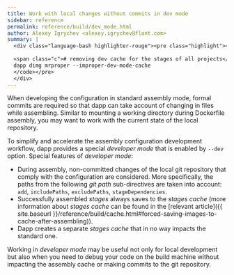 ```yaml
---
title: Work with local changes without commits in dev mode
sidebar: reference
permalink: reference/build/dev_mode.html
author: Alexey Igrychev <alexey.igrychev@flant.com>
summary: |
  <div class="language-bash highlighter-rouge"><pre class="highlight"><code>dapp dimg build --dev
  
  <span class="c"># removing dev cache for the stages of all projects</span>
  dapp dimg mrproper --improper-dev-mode-cache    
  </code></pre>
  </div>
---
```


When developing the configuration in standard assembly mode, formal commits are required so that dapp can take account of changing in files while assembling. Similar to mounting a working directory during Dockerfile assembly, you may want to work with the current state of the local repository.

To simplify and accelerate the assembly configuration development workflow, dapp provides a special _developer mode_ that is enabled by `--dev` option. Special features of _developer mode_:
* During assembly, non-committed changes of the local git repository that comply with the configuration are considered. More specifically, the paths from the following _git path_ sub-directives are taken into account: `add`, `includePaths`, `excludePaths`, `stageDependencies`.
* Successfully assembled _stages_ always saves to the _stages cache_ (more information about _stages cache_ can be found in the [relevant article]({{ site.baseurl }}/reference/build/cache.html#forced-saving-images-to-cache-after-assembling)).
* Dapp creates a separate _stages cache_ that in no way impacts the standard one.

Working in _developer mode_ may be useful not only for local development but also when you need to debug your code on the build machine without impacting the assembly cache or making commits to the git repository.
